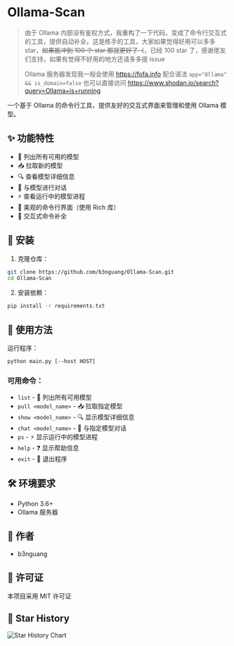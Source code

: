# Ollama-Scan

> 由于 Ollama 内部没有鉴权方式，我重构了一下代码，变成了命令行交互式的工具，提供自动补全。这是练手的工具，大家如果觉得好用可以多多 star，~~如果能冲到 100 个 star 那就更好了（~~，已经 100 star 了，感谢佬友们支持，如果有觉得不好用的地方还请多多提 issue
>
> Ollama 服务器发现我一般会使用 https://fofa.info 配合语法 `app="Ollama" && is_domain=false`
> 也可以直接访问 https://www.shodan.io/search?query=Ollama+is+running

一个基于 Ollama 的命令行工具，提供友好的交互式界面来管理和使用 Ollama 模型。



## ✨ 功能特性

- 📃 列出所有可用的模型
- 📥 拉取新的模型
- 🔍 查看模型详细信息
- 💬 与模型进行对话
- ⚡️ 查看运行中的模型进程
- 🎨 美观的命令行界面（使用 Rich 库）
- 🔄 交互式命令补全

## 🚀 安装

1. 克隆仓库：
```bash
git clone https://github.com/b3nguang/Ollama-Scan.git
cd Ollama-Scan
```

2. 安装依赖：
```bash
pip install -r requirements.txt
```

## 📖 使用方法

运行程序：
```bash
python main.py [--host HOST]
```

### 可用命令：

- `list` - 📃 列出所有可用模型
- `pull <model_name>` - 📥 拉取指定模型
- `show <model_name>` - 🔍 显示模型详细信息
- `chat <model_name>` - 💬 与指定模型对话
- `ps` - ⚡️ 显示运行中的模型进程
- `help` - ❓ 显示帮助信息
- `exit` - 🚪 退出程序

## 🛠️ 环境要求

- Python 3.6+
- Ollama 服务器

## 📝 作者

- b3nguang

## 📄 许可证

本项目采用 MIT 许可证

## 🌟 Star History

![Star History Chart](https://api.star-history.com/svg?repos=b3nguang/Ollama-Scan&type=Date)
